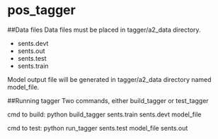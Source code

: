 # pos_tagger
##Data files
Data files must be placed in tagger/a2_data directory.
- sents.devt
- sents.out
- sents.test
- sents.train

Model output file will be generated in tagger/a2_data directory named model_file.

##Running tagger
Two commands, either build_tagger or test_tagger

cmd to build:
python build_tagger sents.train sents.devt model_file

cmd to test:
python run_tagger sents.test model_file sents.out